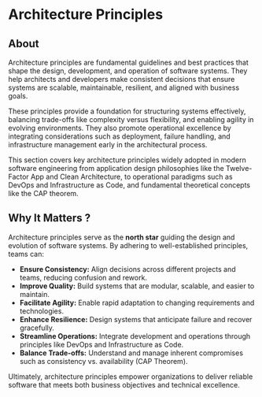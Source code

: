 # Architecture Principles

## About

Architecture principles are fundamental guidelines and best practices that shape the design, development, and operation of software systems. They help architects and developers make consistent decisions that ensure systems are scalable, maintainable, resilient, and aligned with business goals.

These principles provide a foundation for structuring systems effectively, balancing trade-offs like complexity versus flexibility, and enabling agility in evolving environments. They also promote operational excellence by integrating considerations such as deployment, failure handling, and infrastructure management early in the architectural process.

This section covers key architecture principles widely adopted in modern software engineering from application design philosophies like the Twelve-Factor App and Clean Architecture, to operational paradigms such as DevOps and Infrastructure as Code, and fundamental theoretical concepts like the CAP theorem.

## Why It Matters ?

Architecture principles serve as the **north star** guiding the design and evolution of software systems. By adhering to well-established principles, teams can:

* **Ensure Consistency:** Align decisions across different projects and teams, reducing confusion and rework.
* **Improve Quality:** Build systems that are modular, scalable, and easier to maintain.
* **Facilitate Agility:** Enable rapid adaptation to changing requirements and technologies.
* **Enhance Resilience:** Design systems that anticipate failure and recover gracefully.
* **Streamline Operations:** Integrate development and operations through principles like DevOps and Infrastructure as Code.
* **Balance Trade-offs:** Understand and manage inherent compromises such as consistency vs. availability (CAP Theorem).

Ultimately, architecture principles empower organizations to deliver reliable software that meets both business objectives and technical excellence.
